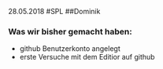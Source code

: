 28.05.2018
#SPL
##Dominik

### Was wir bisher gemacht haben:
* github Benutzerkonto angelegt
* erste Versuche mit dem Editior auf github
